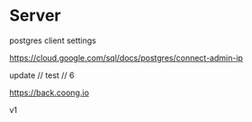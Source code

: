 # Server

postgres client settings

https://cloud.google.com/sql/docs/postgres/connect-admin-ip

update // test // 6

https://back.coong.io

v1
